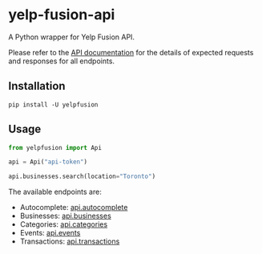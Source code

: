 # yelp-fusion-api

A Python wrapper for Yelp Fusion API.

Please refer to the [API documentation](https://www.yelp.ca/developers/documentation/v3/get_started) for the details
of expected requests and responses for all endpoints.

## Installation

`pip install -U yelpfusion`

## Usage

```python
from yelpfusion import Api

api = Api("api-token")

api.businesses.search(location="Toronto")
```

The available endpoints are:
- Autocomplete: [api.autocomplete](https://github.com/tmnhat2001/yelp-fusion-api/blob/main/yelpfusion/endpoints/autocomplete.py)
- Businesses: [api.businesses](https://github.com/tmnhat2001/yelp-fusion-api/blob/main/yelpfusion/endpoints/businesses.py)
- Categories: [api.categories](https://github.com/tmnhat2001/yelp-fusion-api/blob/main/yelpfusion/endpoints/categories.py)
- Events: [api.events](https://github.com/tmnhat2001/yelp-fusion-api/blob/main/yelpfusion/endpoints/events.py)
- Transactions: [api.transactions](https://github.com/tmnhat2001/yelp-fusion-api/blob/main/yelpfusion/endpoints/transactions.py)
